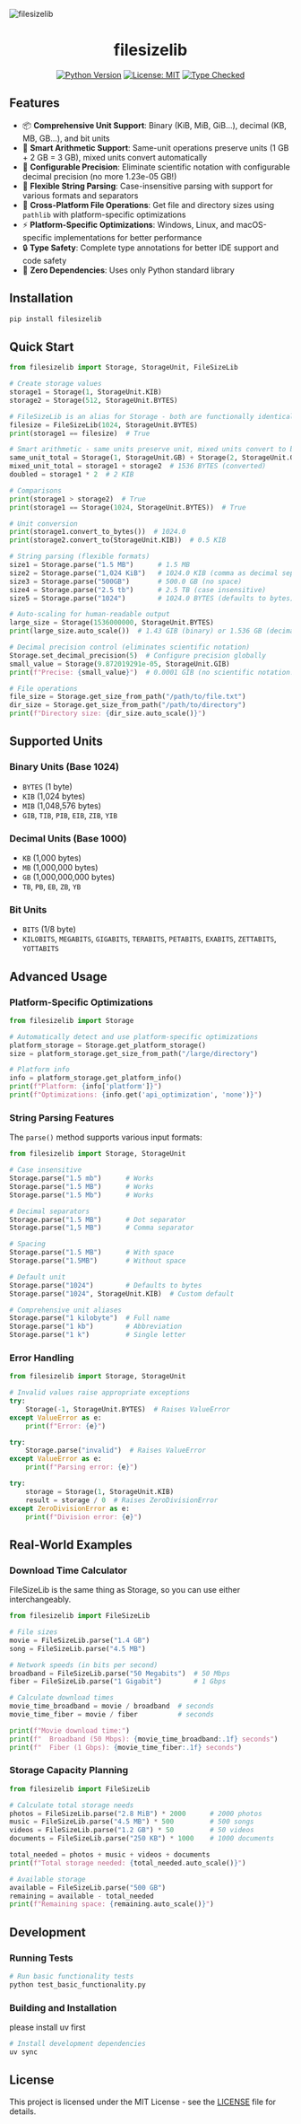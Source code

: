 
![filesizelib](https://socialify.git.ci/271374667/filesizelib/image?custom_description=A+unified+storage+unit+library+for+Python+with+cross-platform+file+size+support.&description=1&font=Inter&language=1&name=1&pattern=Plus&theme=Light)

<div align="center">

# filesizelib

[![Python Version](https://img.shields.io/badge/python-3.9+-blue.svg)](https://python.org)
[![License: MIT](https://img.shields.io/badge/License-MIT-yellow.svg)](https://opensource.org/licenses/MIT)
[![Type Checked](https://img.shields.io/badge/type--checked-mypy-blue.svg)](https://mypy.readthedocs.io/)

</div>

## Features

- 📦 **Comprehensive Unit Support**: Binary (KiB, MiB, GiB...), decimal (KB, MB, GB...), and bit units
- 🧮 **Smart Arithmetic Support**: Same-unit operations preserve units (1 GB + 2 GB = 3 GB), mixed units convert automatically
- 🎯 **Configurable Precision**: Eliminate scientific notation with configurable decimal precision (no more 1.23e-05 GB!)
- 📝 **Flexible String Parsing**: Case-insensitive parsing with support for various formats and separators
- 🔗 **Cross-Platform File Operations**: Get file and directory sizes using `pathlib` with platform-specific optimizations
- ⚡ **Platform-Specific Optimizations**: Windows, Linux, and macOS-specific implementations for better performance
- 🔒 **Type Safety**: Complete type annotations for better IDE support and code safety
- 🎯 **Zero Dependencies**: Uses only Python standard library

## Installation

```bash
pip install filesizelib
```

## Quick Start

```python
from filesizelib import Storage, StorageUnit, FileSizeLib

# Create storage values
storage1 = Storage(1, StorageUnit.KIB)
storage2 = Storage(512, StorageUnit.BYTES)

# FileSizeLib is an alias for Storage - both are functionally identical
filesize = FileSizeLib(1024, StorageUnit.BYTES)
print(storage1 == filesize)  # True

# Smart arithmetic - same units preserve unit, mixed units convert to bytes
same_unit_total = Storage(1, StorageUnit.GB) + Storage(2, StorageUnit.GB)  # 3 GB (preserved!)
mixed_unit_total = storage1 + storage2  # 1536 BYTES (converted)
doubled = storage1 * 2  # 2 KIB

# Comparisons
print(storage1 > storage2)  # True
print(storage1 == Storage(1024, StorageUnit.BYTES))  # True

# Unit conversion
print(storage1.convert_to_bytes())  # 1024.0
print(storage2.convert_to(StorageUnit.KIB))  # 0.5 KIB

# String parsing (flexible formats)
size1 = Storage.parse("1.5 MB")      # 1.5 MB
size2 = Storage.parse("1,024 KiB")   # 1024.0 KIB (comma as decimal separator)
size3 = Storage.parse("500GB")       # 500.0 GB (no space)
size4 = Storage.parse("2.5 tb")      # 2.5 TB (case insensitive)
size5 = Storage.parse("1024")        # 1024.0 BYTES (defaults to bytes)

# Auto-scaling for human-readable output
large_size = Storage(1536000000, StorageUnit.BYTES)
print(large_size.auto_scale())  # 1.43 GIB (binary) or 1.536 GB (decimal)

# Decimal precision control (eliminates scientific notation)
Storage.set_decimal_precision(5)  # Configure precision globally
small_value = Storage(9.872019291e-05, StorageUnit.GIB)
print(f"Precise: {small_value}")  # 0.0001 GIB (no scientific notation!)

# File operations
file_size = Storage.get_size_from_path("/path/to/file.txt")
dir_size = Storage.get_size_from_path("/path/to/directory")
print(f"Directory size: {dir_size.auto_scale()}")
```

## Supported Units

### Binary Units (Base 1024)
- `BYTES` (1 byte)
- `KIB` (1,024 bytes)
- `MIB` (1,048,576 bytes)
- `GIB`, `TIB`, `PIB`, `EIB`, `ZIB`, `YIB`

### Decimal Units (Base 1000)
- `KB` (1,000 bytes)
- `MB` (1,000,000 bytes)
- `GB` (1,000,000,000 bytes)
- `TB`, `PB`, `EB`, `ZB`, `YB`

### Bit Units
- `BITS` (1/8 byte)
- `KILOBITS`, `MEGABITS`, `GIGABITS`, `TERABITS`, `PETABITS`, `EXABITS`, `ZETTABITS`, `YOTTABITS`

## Advanced Usage

### Platform-Specific Optimizations

```python
from filesizelib import Storage

# Automatically detect and use platform-specific optimizations
platform_storage = Storage.get_platform_storage()
size = platform_storage.get_size_from_path("/large/directory")

# Platform info
info = platform_storage.get_platform_info()
print(f"Platform: {info['platform']}")
print(f"Optimizations: {info.get('api_optimization', 'none')}")
```

### String Parsing Features

The `parse()` method supports various input formats:

```python
from filesizelib import Storage, StorageUnit

# Case insensitive
Storage.parse("1.5 mb")      # Works
Storage.parse("1.5 MB")      # Works
Storage.parse("1.5 Mb")      # Works

# Decimal separators
Storage.parse("1.5 MB")      # Dot separator
Storage.parse("1,5 MB")      # Comma separator

# Spacing
Storage.parse("1.5 MB")      # With space
Storage.parse("1.5MB")       # Without space

# Default unit
Storage.parse("1024")        # Defaults to bytes
Storage.parse("1024", StorageUnit.KIB)  # Custom default

# Comprehensive unit aliases
Storage.parse("1 kilobyte")  # Full name
Storage.parse("1 kb")        # Abbreviation
Storage.parse("1 k")         # Single letter
```

### Error Handling

```python
from filesizelib import Storage, StorageUnit

# Invalid values raise appropriate exceptions
try:
    Storage(-1, StorageUnit.BYTES)  # Raises ValueError
except ValueError as e:
    print(f"Error: {e}")

try:
    Storage.parse("invalid")  # Raises ValueError
except ValueError as e:
    print(f"Parsing error: {e}")

try:
    storage = Storage(1, StorageUnit.KIB)
    result = storage / 0  # Raises ZeroDivisionError
except ZeroDivisionError as e:
    print(f"Division error: {e}")
```

## Real-World Examples

### Download Time Calculator

FileSizeLib is the same thing as Storage, so you can use either interchangeably.

```python
from filesizelib import FileSizeLib

# File sizes
movie = FileSizeLib.parse("1.4 GB")
song = FileSizeLib.parse("4.5 MB")

# Network speeds (in bits per second)
broadband = FileSizeLib.parse("50 Megabits")  # 50 Mbps
fiber = FileSizeLib.parse("1 Gigabit")        # 1 Gbps

# Calculate download times
movie_time_broadband = movie / broadband  # seconds
movie_time_fiber = movie / fiber          # seconds

print(f"Movie download time:")
print(f"  Broadband (50 Mbps): {movie_time_broadband:.1f} seconds")
print(f"  Fiber (1 Gbps): {movie_time_fiber:.1f} seconds")
```

### Storage Capacity Planning

```python
from filesizelib import FileSizeLib

# Calculate total storage needs
photos = FileSizeLib.parse("2.8 MiB") * 2000      # 2000 photos
music = FileSizeLib.parse("4.5 MB") * 500         # 500 songs
videos = FileSizeLib.parse("1.2 GB") * 50         # 50 videos
documents = FileSizeLib.parse("250 KB") * 1000    # 1000 documents

total_needed = photos + music + videos + documents
print(f"Total storage needed: {total_needed.auto_scale()}")

# Available storage
available = FileSizeLib.parse("500 GB")
remaining = available - total_needed
print(f"Remaining space: {remaining.auto_scale()}")
```

## Development

### Running Tests

```bash
# Run basic functionality tests
python test_basic_functionality.py
```

### Building and Installation

please install uv first

```bash
# Install development dependencies
uv sync
```

## License

This project is licensed under the MIT License - see the [LICENSE](LICENSE) file for details.